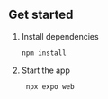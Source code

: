 ## Get started

1. Install dependencies

   ```bash
   npm install
   ```

2. Start the app

   ```bash
    npx expo web
   ```